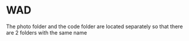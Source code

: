 # WAD
The photo folder and the code folder are located separately so that there are 2 folders with the same name
